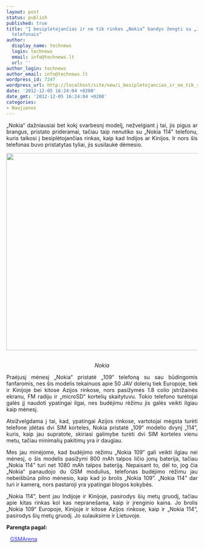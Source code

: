 ```yaml
---
layout: post
status: publish
published: true
title: "Į besiplėtojančias ir ne tik rinkas „Nokia“ bandys žengti su „109” ir „114”
  telefonais"
author:
  display_name: technews
  login: technews
  email: info@technews.lt
  url: ''
author_login: technews
author_email: info@technews.lt
wordpress_id: 7247
wordpress_url: http://localhost/site/new/i_besipletojancias_ir_ne_tik_rinkas_nokia_bandys_zengti_su_109_ir_114_telefonais/
date: '2012-12-05 16:24:04 +0200'
date_gmt: '2012-12-05 16:24:04 +0200'
categories:
- Naujienos
---
```

<p style="text-align:justify">„Nokia“ dažniausiai bet kokį svarbesnį modelį, nežvelgiant į tai, jis pigus ar brangus, pristato prideramai, tačiau taip nenutiko su „Nokia 114” telefonu, kuris taikosi į besiplėtojančias rinkas, kaip kad Indijos ar Kinijos. Ir nors šis telefonas buvo pristatytas tyliai, jis susilaukė dėmesio.</p>
<p style="text-align:center"> <a target="blank" href="http://www.technologijos.lt/upload/image/n/technologijos/gsm/S-29873/nokia114.jpg"><img alt="" src="http://www.technologijos.lt/upload/image/n/technologijos/gsm/S-29873/1-nokia114.jpg" style="width: 520px;" /></a></p>
<div style="text-align:center"> <strong></strong><br/><em>Nokia</em></div>
<div style="text-align:justify"><!--[if gte mso 9]><![endif]--><!--[if gte mso 9]><xml></p>
<p>  Normal<br />
  0</p>
<p>  false<br />
  false<br />
  false</p>
<p>  EN-US<br />
  X-NONE<br />
  X-NONE</p>
<p></xml><![endif]--><!--[if gte mso 9]><![endif]--><!--[if gte mso 10]></p>
<style>
 /* Style Definitions */<br />
 table.MsoNormalTable<br />
	{mso-style-name:"Table Normal";<br />
	mso-style-parent:"";<br />
	line-height:115%;<br />
	font-size:11.0pt;"Calibri","sans-serif";<br />
	mso-fareast-"Times New Roman";<br />
	mso-bidi-"Times New Roman";}<br />
</style>
<p><![endif]--></p>
<p><span>Praėjusį mėnesį &bdquo;Nokia&ldquo; pristatė &bdquo;109&ldquo; telefoną su sau būdingomis fanfaromis, nes šis modelis tekainuos apie 50 JAV dolerių tiek Europoje, tiek ir Kinijoje bei kitose Azijos rinkose, nors pasižymės 1.8 colio įstrižainės ekranu, FM radiju ir &bdquo;microSD&ldquo; kortelių skaitytuvu. Tokio telefono turėtojai galės jį naudoti ypatingai ilgai, nes budėjimu rėžimu jis galės veikti ilgiau kaip mėnesį.</span></p>
<p><span>Atsižvelgdama į tai, kad, ypatingai Azijos rinkose, vartotojai mėgsta turėti telefone įdėtas dvi SIM korteles, Nokia pristatė &bdquo;109&ldquo; modelio dvynį &bdquo;114&rdquo;, kuris, kaip jau supratote, skiriasi galimybe turėti dvi SIM korteles vienu metu, tačiau minimalių pakitimų yra ir daugiau.</span></p>
<p><span>Mes jau minėjome, kad budėjimo rėžimu &bdquo;Nokia 109&ldquo; gali veikti ilgiau nei mėnesį, o šis modelis pasižymi 800 mAh talpos ličio jonų baterija, tačiau &bdquo;Nokia 114&rdquo; turi net 1080 mAh talpos bateriją. Nepaisant to, dėl to, jog čia &bdquo;Nokia&ldquo; panaudojo du GSM modulius, telefonas budėjimo rėžimu jau nebeišbūna pilno mėnesio, kaip kad jo brolis &bdquo;Nokia 109&rdquo;. &bdquo;Nokia 114&rdquo; dar turi ir kamerą, nors pastaroji yra ypatingai blogos kokybės.</span></p>
<p><span>&bdquo;Nokia 114&rdquo;, bent jau Indijoje ir Kinijoje, pasirodys šių metų gruodį, tačiau apie kitas rinkas kol kas nepranešama, kaip ir įrenginio kaina. Jo brolis &bdquo;Nokia 109&ldquo; Europoje, Kinijoje ir kitose Azijos rinkose, kaip ir &bdquo;Nokia 114&ldquo;, pasirodys šių metų gruodį. Jo sulauksime ir Lietuvoje.</span></p>
</div>
<p><strong>Parengta pagal:</strong></p>
<p style="margin:0px 0px 0px 10px"><a target="blank" href="http://www.gsmarena.com/dual_sim_nokia_114_silently__unveiled-news-5150.php"><span style="color:#2E2EFE">GSMArena</span></a></p>
